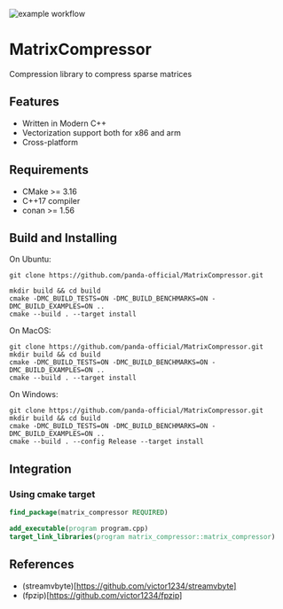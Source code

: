 ![example workflow](https://github.com/panda-official/MatrixCompressor/actions/workflows/ci.yml/badge.svg)

# MatrixCompressor

Compression library to compress sparse matrices

## Features

- Written in Modern C++
- Vectorization support both for x86 and arm
- Cross-platform

## Requirements

* CMake >= 3.16
* C++17 compiler
* conan >= 1.56

## Build and Installing

On Ubuntu:

```
git clone https://github.com/panda-official/MatrixCompressor.git

mkdir build && cd build
cmake -DMC_BUILD_TESTS=ON -DMC_BUILD_BENCHMARKS=ON -DMC_BUILD_EXAMPLES=ON ..
cmake --build . --target install
```

On MacOS:

```
git clone https://github.com/panda-official/MatrixCompressor.git
mkdir build && cd build
cmake -DMC_BUILD_TESTS=ON -DMC_BUILD_BENCHMARKS=ON -DMC_BUILD_EXAMPLES=ON ..
cmake --build . --target install
```

On Windows:

```
git clone https://github.com/panda-official/MatrixCompressor.git
mkdir build && cd build
cmake -DMC_BUILD_TESTS=ON -DMC_BUILD_BENCHMARKS=ON -DMC_BUILD_EXAMPLES=ON ..
cmake --build . --config Release --target install
```

## Integration

### Using cmake target
```cmake
find_package(matrix_compressor REQUIRED)

add_executable(program program.cpp)
target_link_libraries(program matrix_compressor::matrix_compressor)
```

## References

- (streamvbyte)[https://github.com/victor1234/streamvbyte]
- (fpzip)[https://github.com/victor1234/fpzip]
